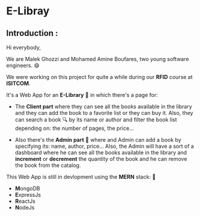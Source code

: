 # E-Libray


## Introduction :
Hi everybody, 

We are Malek Ghozzi and Mohamed Amine Boufares, two young software engineers. :smile:

We were working on this project for quite a while during our **RFID** course at **ISITCOM**. 

It's a Web App for an **E-Library** :book: in which there's a page for: 

* The **Client part** where they can see all the books available in the library and they can add the book to a favorite list or they can buy it. Also, they can search a book :mag: by its name or author and filter the book list depending on: the number of pages, the price...

* Also there's the **Admin part** :cop: where and Admin can add a book by specifying its: name, author, price...
Also, the Admin will have a sort of a dashboard where he can see all the books available in the library and **increment** or **decrement** the quantity of the book and he can remove the book from the catalog.

This Web App is still in devlopment using the **MERN** stack: :rocket:
* **M**ongoDB
* **E**xpressJs
* **R**eactJs
* **N**odeJs
